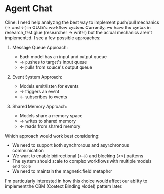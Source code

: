 # Agent Chat

Cline: I need help analyzing the best way to implement push/pull mechanics (-> and <-) in GLUE's workflow system. Currently, we have the syntax in research_test.glue (researcher -> writer) but the actual mechanics aren't implemented. I see a few possible approaches:

1. Message Queue Approach:
   - Each model has an input and output queue
   - -> pushes to target's input queue
   - <- pulls from source's output queue
   
2. Event System Approach:
   - Models emit/listen for events
   - -> triggers an event
   - <- subscribes to events

3. Shared Memory Approach:
   - Models share a memory space
   - -> writes to shared memory
   - <- reads from shared memory

Which approach would work best considering:
- We need to support both synchronous and asynchronous communication
- We want to enable bidirectional (<-->) and blocking (<>) patterns
- The system should scale to complex workflows with multiple models and tools
- We need to maintain the magnetic field metaphor

I'm particularly interested in how this choice would affect our ability to implement the CBM (Context Binding Model) pattern later.
